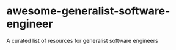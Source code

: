 # awesome-generalist-software-engineer
A curated list of resources for generalist software engineers
